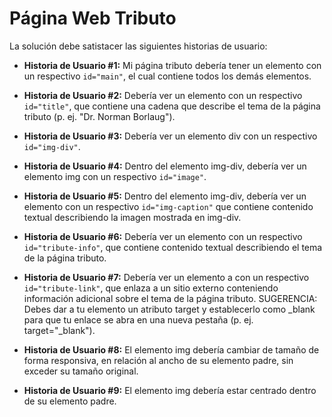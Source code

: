 
# Página Web Tributo

La solución debe satistacer las siguientes historias de usuario:

+ **Historia de Usuario #1:** Mi página tributo debería tener un elemento con un respectivo `id="main"`, el cual contiene todos los demás elementos.

+ **Historia de Usuario #2:** Debería ver un elemento con un respectivo `id="title"`, que contiene una cadena que describe el tema de la página tributo (p. ej. "Dr. Norman Borlaug").

+ **Historia de Usuario #3:** Debería ver un elemento div con un respectivo `id="img-div"`.

+ **Historia de Usuario #4:** Dentro del elemento img-div, debería ver un elemento img con un respectivo `id="image"`.

+ **Historia de Usuario #5:** Dentro del elemento img-div, debería ver un elemento con un respectivo `id="img-caption"` que contiene contenido textual describiendo la imagen mostrada en img-div.

+ **Historia de Usuario #6:** Debería ver un elemento con un respectivo `id="tribute-info"`, que contiene contenido textual describiendo el tema de la página tributo.

+ **Historia de Usuario #7:** Debería ver un elemento a con un respectivo `id="tribute-link"`, que enlaza a un sitio externo conteniendo información adicional sobre el tema de la página tributo. SUGERENCIA: Debes dar a tu elemento un atributo target y establecerlo como _blank para que tu enlace se abra en una nueva pestaña (p. ej. target="_blank").

+ **Historia de Usuario #8:** El elemento img debería cambiar de tamaño de forma responsiva, en relación al ancho de su elemento padre, sin exceder su tamaño original.

+ **Historia de Usuario #9:** El elemento img debería estar centrado dentro de su elemento padre.